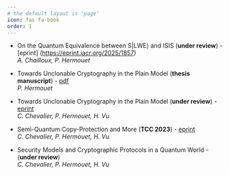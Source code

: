 ```yaml
---
# the default layout is 'page'
icon: fas fa-book
order: 1
---
```


- On the Quantum Equivalence between S|LWE⟩ and ISIS (**under review**) - [eprint] (https://eprint.iacr.org/2025/1857)  
*A. Chailloux, P. Hermouet*

- Towards Unclonable Cryptography in the Plain Model (**thesis manuscript**) - [pdf](/assets/files/thesis.pdf)  
*P. Hermouet*

- Towards Unclonable Cryptography in the Plain Model (**under review**) - [eprint](https://eprint.iacr.org/2023/1825)  
*C. Chevalier, P. Hermouet, H. Vu*

- Semi-Quantum Copy-Protection and More (**TCC 2023**) - [eprint](https://eprint.iacr.org/2023/244)  
*C. Chevalier, P. Hermouet, H. Vu*

- Security Models and Cryptographic Protocols in a Quantum World - (**under review**)  
*C. Chevalier, P. Hermouet, H. Vu*
